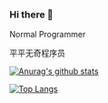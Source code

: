 ### Hi there 👋

<!--
**MRNIU/MRNIU** is a ✨ _special_ ✨ repository because its `README.md` (this file) appears on your GitHub profile.

Here are some ideas to get you started:

- 🔭 I’m currently working on ...
- 🌱 I’m currently learning ...
- 👯 I’m looking to collaborate on ...
- 🤔 I’m looking for help with ...
- 💬 Ask me about ...
- 📫 How to reach me: ...
- 😄 Pronouns: ...
- ⚡ Fun fact: ...
-->

Normal Programmer

平平无奇程序员


[![Anurag's github stats](https://github-readme-stats.vercel.app/api?username=MRNIU)](https://github.com/anuraghazra/github-readme-stats)

[![Top Langs](https://github-readme-stats.vercel.app/api/top-langs/?username=MRNIU)](https://github.com/anuraghazra/github-readme-stats)
